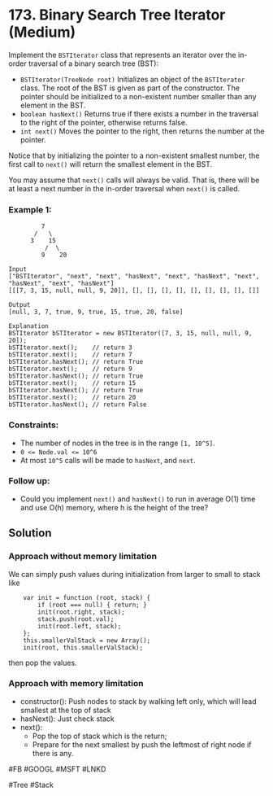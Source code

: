 # 173. Binary Search Tree Iterator (Medium)

Implement the `BSTIterator` class that represents an iterator over the in-order traversal of a binary search tree (BST):

- `BSTIterator(TreeNode root)` Initializes an object of the `BSTIterator` class. The root of the BST is given as part of the constructor. The pointer should be initialized to a non-existent number smaller than any element in the BST.
- `boolean hasNext()` Returns true if there exists a number in the traversal to the right of the pointer, otherwise returns false.
- `int next()` Moves the pointer to the right, then returns the number at the pointer.

Notice that by initializing the pointer to a non-existent smallest number, the first call to `next()` will return the smallest element in the BST.

You may assume that `next()` calls will always be valid. That is, there will be at least a next number in the in-order traversal when `next()` is called.

### Example 1:

```
         7
       /   \
      3    15
          /  \
         9    20

Input
["BSTIterator", "next", "next", "hasNext", "next", "hasNext", "next", "hasNext", "next", "hasNext"]
[[[7, 3, 15, null, null, 9, 20]], [], [], [], [], [], [], [], [], []]

Output
[null, 3, 7, true, 9, true, 15, true, 20, false]

Explanation
BSTIterator bSTIterator = new BSTIterator([7, 3, 15, null, null, 9, 20]);
bSTIterator.next();    // return 3
bSTIterator.next();    // return 7
bSTIterator.hasNext(); // return True
bSTIterator.next();    // return 9
bSTIterator.hasNext(); // return True
bSTIterator.next();    // return 15
bSTIterator.hasNext(); // return True
bSTIterator.next();    // return 20
bSTIterator.hasNext(); // return False
```

### Constraints:

- The number of nodes in the tree is in the range `[1, 10^5]`.
- `0 <= Node.val <= 10^6`
- At most `10^5` calls will be made to `hasNext`, and `next`.

### Follow up:

- Could you implement `next()` and `hasNext()` to run in average O(1) time and use O(h) memory, where h is the height of the tree?

## Solution

### Approach without memory limitation

We can simply push values during initialization from larger to small to stack like

```JS
    var init = function (root, stack) {
        if (root === null) { return; }
        init(root.right, stack);
        stack.push(root.val);
        init(root.left, stack);
    };
    this.smallerValStack = new Array();
    init(root, this.smallerValStack);
```

then pop the values.

### Approach with memory limitation

- constructor(): Push nodes to stack by walking left only, which will lead smallest at the top of stack
- hasNext(): Just check stack
- next():
  - Pop the top of stack which is the return;
  - Prepare for the next smallest by push the leftmost of right node if there is any.

#FB #GOOGL #MSFT #LNKD

#Tree #Stack
